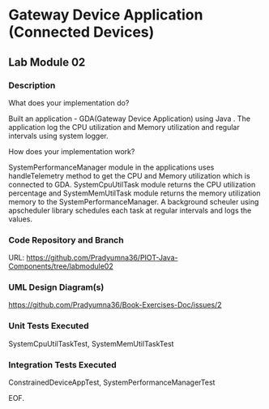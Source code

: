 # Gateway Device Application (Connected Devices)

## Lab Module 02

### Description

What does your implementation do? 

Built an application - GDA(Gateway Device Application) using Java . The application log the CPU utilization and Memory utilization and regular intervals using system logger.

How does your implementation work?

SystemPerformanceManager module in the applications uses handleTelemetry method to get the CPU and Memory utilization which is connected to GDA. SystemCpuUtilTask module returns the CPU utilization percentage and SystemMemUtilTask module returns the memory utilization memory to the SystemPerformanceManager. A background scheuler using apscheduler library schedules each task at regular intervals and logs the values.

### Code Repository and Branch

URL: https://github.com/Pradyumna36/PIOT-Java-Components/tree/labmodule02

### UML Design Diagram(s)

https://github.com/Pradyumna36/Book-Exercises-Doc/issues/2

### Unit Tests Executed

SystemCpuUtilTaskTest, SystemMemUtilTaskTest

### Integration Tests Executed

ConstrainedDeviceAppTest, SystemPerformanceManagerTest

EOF.
